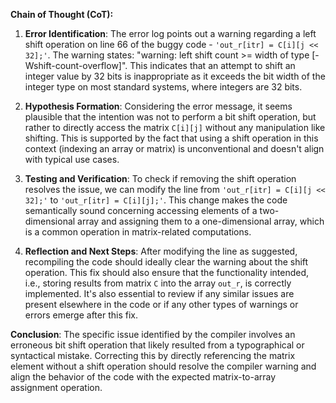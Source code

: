 **Chain of Thought (CoT):**

1. **Error Identification**: The error log points out a warning regarding a left shift operation on line 66 of the buggy code - `'out_r[itr] = C[i][j << 32];'`. The warning states: "warning: left shift count >= width of type [-Wshift-count-overflow]". This indicates that an attempt to shift an integer value by 32 bits is inappropriate as it exceeds the bit width of the integer type on most standard systems, where integers are 32 bits.

2. **Hypothesis Formation**: Considering the error message, it seems plausible that the intention was not to perform a bit shift operation, but rather to directly access the matrix `C[i][j]` without any manipulation like shifting. This is supported by the fact that using a shift operation in this context (indexing an array or matrix) is unconventional and doesn't align with typical use cases.

3. **Testing and Verification**: To check if removing the shift operation resolves the issue, we can modify the line from `'out_r[itr] = C[i][j << 32];'` to `'out_r[itr] = C[i][j];'`. This change makes the code semantically sound concerning accessing elements of a two-dimensional array and assigning them to a one-dimensional array, which is a common operation in matrix-related computations.

4. **Reflection and Next Steps**: After modifying the line as suggested, recompiling the code should ideally clear the warning about the shift operation. This fix should also ensure that the functionality intended, i.e., storing results from matrix `C` into the array `out_r`, is correctly implemented. It's also essential to review if any similar issues are present elsewhere in the code or if any other types of warnings or errors emerge after this fix.

**Conclusion**: The specific issue identified by the compiler involves an erroneous bit shift operation that likely resulted from a typographical or syntactical mistake. Correcting this by directly referencing the matrix element without a shift operation should resolve the compiler warning and align the behavior of the code with the expected matrix-to-array assignment operation.